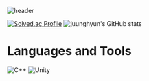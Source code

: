 ![header](https://capsule-render.vercel.app/api?type=waving&color=gradient&height=250&section=header&text=LEE_JUNG_HYUN&fontSize=90)

[![Solved.ac Profile](http://mazassumnida.wtf/api/v2/generate_badge?boj=forcomfe81)](https://solved.ac/forcomfe81/)
![juunghyun's GitHub stats](https://github-readme-stats.vercel.app/api?username=juunghyun&show_icons=true&theme=radical)


# Languages and Tools
![C++](https://img.shields.io/badge/c++-%2300599C.svg?style=for-the-badge&logo=c%2B%2B&logoColor=white)
![Unity](https://img.shields.io/badge/unity-%23000000.svg?style=for-the-badge&logo=unity&logoColor=white)


